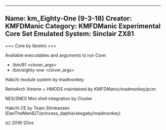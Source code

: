 -----------------------
Name: km_Eighty-One (9-3-18)
Creator: KMFDManic
Category: KMFDManic Experimental Core Set
Emulated System: Sinclair ZX81
-----------------------
=== Core by libretro ===

Available executables and arguments to run Core:
- /bin/81 <rom> <clover_args>
- /bin/eighty-one <rom> <clover_args>

Hakchi module system by madmonkey

RetroArch Xtreme + HMODS maintained by KMFDManic/madmonkey/pcm

NES/SNES Mini shell integration by Cluster

Hakchi CE by Team Shinkansen (DanTheMan827/princess_daphie/skogaby/madmonkey)

(c) 2016-20xx
